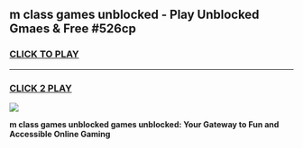 
## m class games unblocked - Play Unblocked Gmaes & Free #526cp
<h3>
<a href="https://premium.freeplayer.one?title=m_class_games_unblocked&ref=01M">CLICK TO PLAY</a></h3>
<hr>

<h3>
<a href="https://premium.freeplayer.one?title=m_class_games_unblocked&ref=01M">CLICK 2 PLAY</a>
  
</h3>

<a href="https://premium.freeplayer.one?title=m_class_games_unblocked&ref=01M"><img src="https://clearcache.store/games.png"></a>


**m class games unblocked games unblocked: Your Gateway to Fun and Accessible Online Gaming**
